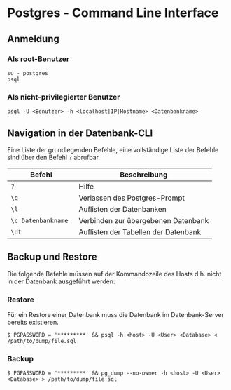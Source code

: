 # Postgres - Command Line Interface

## Anmeldung
### Als root-Benutzer
```
su - postgres
psql
```

### Als nicht-privilegierter Benutzer
```
psql -U <Benutzer> -h <localhost|IP|Hostname> <Datenbankname>
```

## Navigation in der Datenbank-CLI
Eine Liste der grundlegenden Befehle, eine vollständige Liste der Befehle sind über den Befehl <code>\?</code> abrufbar.

| Befehl | Beschreibung|
| --- | --- |
| <code>\?</code> | Hilfe |
| <code>\q</code> | Verlassen des Postgres-Prompt |
| <code>\l</code> | Auflisten der Datenbanken |
| <code>\c  Datenbankname </code> | Verbinden zur übergebenen Datenbank |
| <code>\dt</code> | Auflisten der Tabellen der Datenbank |

## Backup und Restore
Die folgende Befehle müssen auf der Kommandozeile des Hosts d.h. nicht in der Datenbank ausgeführt werden:

### Restore
Für ein Restore einer Datenbank muss die Datenbank im Datenbank-Server bereits existieren.
```
$ PGPASSWORD = '*********' && psql -h <host> -U <User> <Database> < /path/to/dump/file.sql 
```

### Backup
```
$ PGPASSWORD = '*********' && pg_dump --no-owner -h <host> -U <User> <Database> > /path/to/dump/file.sql 
```
